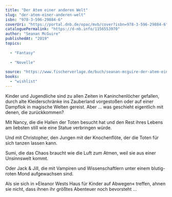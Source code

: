 ```yaml
---
title: "Der Atem einer anderen Welt"
slug: "der-atem-einer-anderen-welt"
isbn: "978-3-596-29884-6"
coverUri: "https://portal.dnb.de/opac/mvb/cover?isbn=978-3-596-29884-6"
cataloguePermalink: "https://d-nb.info/1156553970"
author: "Seanan McGuire"
publishedAt: "2019"
topics:
  
  - "Fantasy"
    
  - "Novelle"
    
source: "https://www.fischerverlage.de/buch/seanan-mcguire-der-atem-einer-anderen-welt-9783596298846"
books: 
  - "wishlist"
---
```

Kinder und Jugendliche sind zu allen Zeiten in Kaninchenlöcher gefallen, durch 
alte Kleiderschränke ins Zauberland vorgestoßen oder auf einer Dampflok in 
magische Welten gereist. Aber … was geschieht eigentlich mit denen, die 
zurückkommen?

Mit Nancy, die die Hallen der Toten besucht hat und den Rest ihres Lebens am 
liebsten still wie eine Statue verbringen würde.

Und mit Christopher, den Jungen mit der Knochenflöte, der die Toten für sich 
tanzen lassen kann.

Sumi, die das Chaos braucht wie die Luft zum Atmen, weil sie aus einer 
Unsinnswelt kommt.

Oder Jack & Jill, die mit Vampiren und Wissenschaftlern unter einem 
blutig-roten Mond aufgewachsen sind.

Als sie sich in »Eleanor Wests Haus für Kinder auf Abwegen« treffen, ahnen sie 
nicht, dass ihnen ihr größtes Abenteuer noch bevorsteht ...